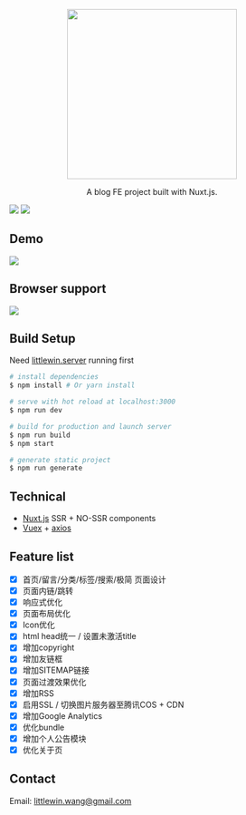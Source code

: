 <p align='center'>
  <p align='center'><img width='300' src='https://raw.githubusercontent.com/littlewin-wang/littlewin.wang/master/static/logo.png' /></p>
  <p align='center'>A blog FE project built with Nuxt.js.</p>
</p>

[![](https://img.shields.io/badge/product-NUXT-brightgreen.svg?style=flat-square)](https://nuxtjs.org/)
[![](https://img.shields.io/badge/blog-SSR-blue.svg?style=flat-square)](https://vuejs.org/v2/guide/ssr.html)

## Demo
![](https://raw.githubusercontent.com/littlewin-wang/littlewin.wang/master/static/screenshot.png)

## Browser support
![](https://github.com/littlewin-wang/hexo-theme-casual/raw/master/support.png)

## Build Setup
Need [littlewin.server](https://github.com/littlewin-wang/littlewin.server) running first

``` bash
# install dependencies
$ npm install # Or yarn install

# serve with hot reload at localhost:3000
$ npm run dev

# build for production and launch server
$ npm run build
$ npm start

# generate static project
$ npm run generate
```

## Technical
 - [Nuxt.js](https://nuxtjs.org/) SSR + NO-SSR components
 - [Vuex](https://vuex.vuejs.org/en/) + [axios](https://github.com/axios/axios) 

## Feature list
 - [x] 首页/留言/分类/标签/搜索/极简 页面设计
 - [x] 页面内链/跳转
 - [x] 响应式优化
 - [x] 页面布局优化
 - [x] Icon优化
 - [x] html head统一 / 设置未激活title
 - [x] 增加copyright
 - [x] 增加友链框
 - [x] 增加SITEMAP链接
 - [x] 页面过渡效果优化
 - [x] 增加RSS
 - [x] 启用SSL / 切换图片服务器至腾讯COS + CDN
 - [x] 增加Google Analytics
 - [x] 优化bundle
 - [x] 增加个人公告模块
 - [x] 优化关于页
 
## Contact
Email: [littlewin.wang@gmail.com](mailto:littlewin.wang@gmail.com)
